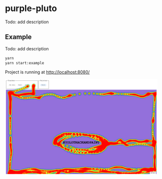 # purple-pluto

Todo: add description

## Example

Todo: add description

```
yarn
yarn start:example
```

Project is running at [http://localhost:8080/](http://localhost:8080/)

![heat-map](heat-map.png)
